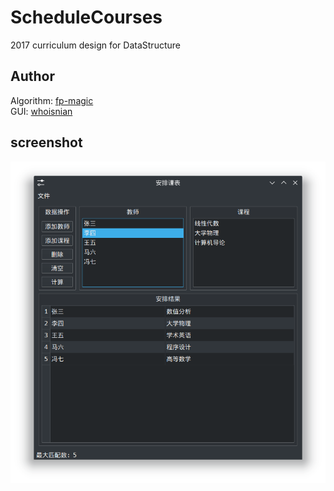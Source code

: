 # ScheduleCourses

2017 curriculum design for DataStructure

## Author
Algorithm: [fp-magic](https://github.com/fp-magic)  
GUI: [whoisnian](https://github.com/whoisnian)  

## screenshot
![screenshot_1](https://github.com/whoisnian/ScheduleCourses/raw/master/screenshot_1.png) 
